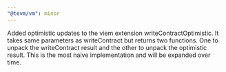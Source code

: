 ```yaml
---
"@tevm/vm": minor
---
```


Added optimistic updates to the viem extension writeContractOptimistic. It takes same parameters as writeContract but returns two functions. One to unpack the writeContract result and the other to unpack the optimistic result. This is the most naive implementation and will be expanded over time.
